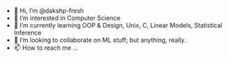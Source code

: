 - 👋 Hi, I’m @dakshp-fresh
- 👀 I’m interested in Computer Science
- 🌱 I’m currently learning OOP & Design, Unix, C, Linear Models, Statistical Inference
- 💞️ I’m looking to collaborate on ML stuff; but anything, really.
- 📫 How to reach me ...

<!---
dakshp-fresh/dakshp-fresh is a ✨ special ✨ repository because its `README.md` (this file) appears on your GitHub profile.
You can click the Preview link to take a look at your changes.
--->
